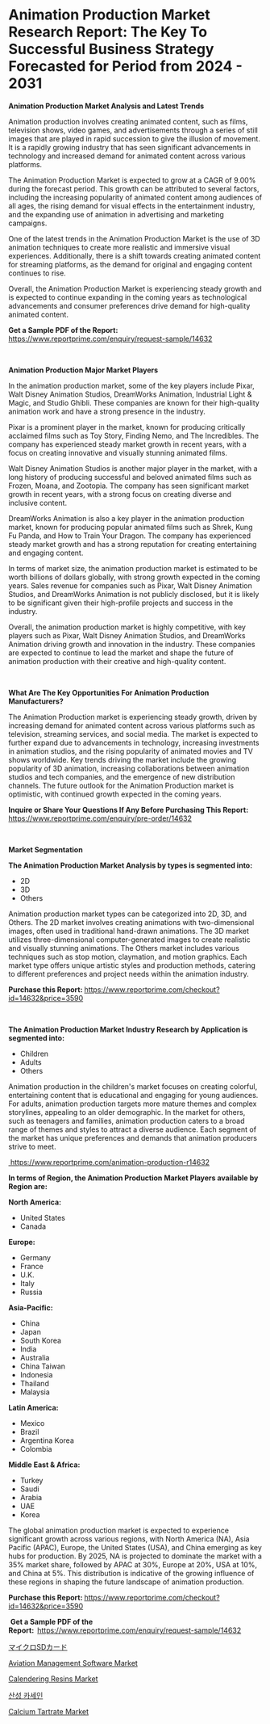 <p><h1>Animation Production Market Research Report: The Key To Successful Business Strategy Forecasted for Period from 2024 - 2031</h1></p><p><strong>Animation Production Market Analysis and Latest Trends</strong></p>
<p><p>Animation production involves creating animated content, such as films, television shows, video games, and advertisements through a series of still images that are played in rapid succession to give the illusion of movement. It is a rapidly growing industry that has seen significant advancements in technology and increased demand for animated content across various platforms.</p><p>The Animation Production Market is expected to grow at a CAGR of 9.00% during the forecast period. This growth can be attributed to several factors, including the increasing popularity of animated content among audiences of all ages, the rising demand for visual effects in the entertainment industry, and the expanding use of animation in advertising and marketing campaigns.</p><p>One of the latest trends in the Animation Production Market is the use of 3D animation techniques to create more realistic and immersive visual experiences. Additionally, there is a shift towards creating animated content for streaming platforms, as the demand for original and engaging content continues to rise.</p><p>Overall, the Animation Production Market is experiencing steady growth and is expected to continue expanding in the coming years as technological advancements and consumer preferences drive demand for high-quality animated content.</p></p>
<p><strong>Get a Sample PDF of the Report:&nbsp;</strong> <a href="https://www.reportprime.com/enquiry/request-sample/14632">https://www.reportprime.com/enquiry/request-sample/14632</a></p>
<p>&nbsp;</p>
<p><strong>Animation Production Major Market Players</strong></p>
<p><p>In the animation production market, some of the key players include Pixar, Walt Disney Animation Studios, DreamWorks Animation, Industrial Light & Magic, and Studio Ghibli. These companies are known for their high-quality animation work and have a strong presence in the industry.</p><p>Pixar is a prominent player in the market, known for producing critically acclaimed films such as Toy Story, Finding Nemo, and The Incredibles. The company has experienced steady market growth in recent years, with a focus on creating innovative and visually stunning animated films.</p><p>Walt Disney Animation Studios is another major player in the market, with a long history of producing successful and beloved animated films such as Frozen, Moana, and Zootopia. The company has seen significant market growth in recent years, with a strong focus on creating diverse and inclusive content.</p><p>DreamWorks Animation is also a key player in the animation production market, known for producing popular animated films such as Shrek, Kung Fu Panda, and How to Train Your Dragon. The company has experienced steady market growth and has a strong reputation for creating entertaining and engaging content.</p><p>In terms of market size, the animation production market is estimated to be worth billions of dollars globally, with strong growth expected in the coming years. Sales revenue for companies such as Pixar, Walt Disney Animation Studios, and DreamWorks Animation is not publicly disclosed, but it is likely to be significant given their high-profile projects and success in the industry.</p><p>Overall, the animation production market is highly competitive, with key players such as Pixar, Walt Disney Animation Studios, and DreamWorks Animation driving growth and innovation in the industry. These companies are expected to continue to lead the market and shape the future of animation production with their creative and high-quality content.</p></p>
<p>&nbsp;</p>
<p><strong>What Are The Key Opportunities For Animation Production Manufacturers?</strong></p>
<p><p>The Animation Production market is experiencing steady growth, driven by increasing demand for animated content across various platforms such as television, streaming services, and social media. The market is expected to further expand due to advancements in technology, increasing investments in animation studios, and the rising popularity of animated movies and TV shows worldwide. Key trends driving the market include the growing popularity of 3D animation, increasing collaborations between animation studios and tech companies, and the emergence of new distribution channels. The future outlook for the Animation Production market is optimistic, with continued growth expected in the coming years.</p></p>
<p><strong>Inquire or Share Your Questions If Any Before Purchasing This Report:</strong> <a href="https://www.reportprime.com/enquiry/pre-order/14632">https://www.reportprime.com/enquiry/pre-order/14632</a></p>
<p>&nbsp;</p>
<p><strong>Market Segmentation</strong></p>
<p><strong>The Animation Production Market Analysis by types is segmented into:</strong></p>
<p><ul><li>2D</li><li>3D</li><li>Others</li></ul></p>
<p><p>Animation production market types can be categorized into 2D, 3D, and Others. The 2D market involves creating animations with two-dimensional images, often used in traditional hand-drawn animations. The 3D market utilizes three-dimensional computer-generated images to create realistic and visually stunning animations. The Others market includes various techniques such as stop motion, claymation, and motion graphics. Each market type offers unique artistic styles and production methods, catering to different preferences and project needs within the animation industry.</p></p>
<p><strong>Purchase this Report:&nbsp;</strong><a href="https://www.reportprime.com/checkout?id=14632&price=3590">https://www.reportprime.com/checkout?id=14632&price=3590</a></p>
<p>&nbsp;</p>
<p><strong>The Animation Production Market Industry Research by Application is segmented into:</strong></p>
<p><ul><li>Children</li><li>Adults</li><li>Others</li></ul></p>
<p><p>Animation production in the children's market focuses on creating colorful, entertaining content that is educational and engaging for young audiences. For adults, animation production targets more mature themes and complex storylines, appealing to an older demographic. In the market for others, such as teenagers and families, animation production caters to a broad range of themes and styles to attract a diverse audience. Each segment of the market has unique preferences and demands that animation producers strive to meet.</p></p>
<p><a href="https://www.reportprime.com/animation-production-r14632">&nbsp;https://www.reportprime.com/animation-production-r14632</a></p>
<p><strong>In terms of Region, the Animation Production Market Players available by Region are:</strong></p>
<p>
    <p> <strong> North America: </strong>
        <ul>
            <li>United States</li>
            <li>Canada</li>
        </ul>
        </p> 
    <p> <strong> Europe: </strong>
        <ul>
            <li>Germany</li>
            <li>France</li>
            <li>U.K.</li>
            <li>Italy</li>
            <li>Russia</li>
        </ul>
        </p> 
    <p> <strong> Asia-Pacific: </strong>
        <ul>
            <li>China</li>
            <li>Japan</li>
            <li>South Korea</li>
            <li>India</li>
            <li>Australia</li>
            <li>China Taiwan</li>
            <li>Indonesia</li>
            <li>Thailand</li>
            <li>Malaysia</li>
        </ul>
        </p> 
    <p> <strong> Latin America: </strong>
        <ul>
            <li>Mexico</li>
            <li>Brazil</li>
            <li>Argentina Korea</li>
            <li>Colombia</li>
        </ul>
        </p> 
    <p> <strong> Middle East & Africa: </strong>
        <ul>
            <li>Turkey</li>
            <li>Saudi</li>
            <li>Arabia</li>
            <li>UAE</li>
            <li>Korea</li>
        </ul>
    </p>
    </p>
<p><p>The global animation production market is expected to experience significant growth across various regions, with North America (NA), Asia Pacific (APAC), Europe, the United States (USA), and China emerging as key hubs for production. By 2025, NA is projected to dominate the market with a 35% market share, followed by APAC at 30%, Europe at 20%, USA at 10%, and China at 5%. This distribution is indicative of the growing influence of these regions in shaping the future landscape of animation production.</p></p>
<p><strong>Purchase this Report: </strong><a href="https://www.reportprime.com/checkout?id=14632&price=3590">https://www.reportprime.com/checkout?id=14632&price=3590</a></p>
<p>&nbsp;<strong>Get a Sample PDF of the Report:&nbsp;&nbsp;</strong><a href="https://www.reportprime.com/enquiry/request-sample/14632">https://www.reportprime.com/enquiry/request-sample/14632</a></p>
<p><strong></strong></p>
<p><p><a href="https://github.com/jkjreqjscoxx7/Market-Research-Report-List-1/blob/main/966596125492.md">マイクロSDカード</a></p><p><a href="https://github.com/yoshih12/Market-Research-Report-List-2/blob/main/aviation-management-software-market.md">Aviation Management Software Market</a></p><p><a href="https://issuu.com/reportprime-2/docs/calendering-resins-market-size-2030.pptx">Calendering Resins Market</a></p><p><a href="https://github.com/BrettWeberrt8767765/Market-Research-Report-List-1/blob/main/945655823205.md">산성 카세인</a></p><p><a href="https://issuu.com/reportprime-2/docs/calcium-tartrate-market-size-2030.pptx">Calcium Tartrate Market</a></p></p>